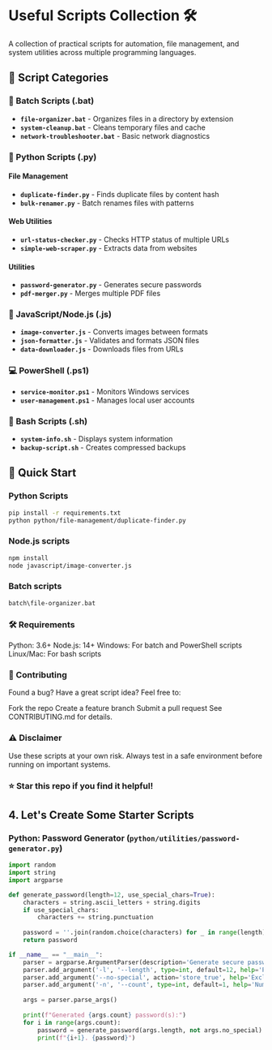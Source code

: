 # Useful Scripts Collection 🛠️

A collection of practical scripts for automation, file management, and system utilities across multiple programming languages.

## 📁 Script Categories

### 🦠 Batch Scripts (.bat)
- **`file-organizer.bat`** - Organizes files in a directory by extension
- **`system-cleanup.bat`** - Cleans temporary files and cache
- **`network-troubleshooter.bat`** - Basic network diagnostics

### 🐍 Python Scripts (.py)
#### File Management
- **`duplicate-finder.py`** - Finds duplicate files by content hash
- **`bulk-renamer.py`** - Batch renames files with patterns

#### Web Utilities
- **`url-status-checker.py`** - Checks HTTP status of multiple URLs
- **`simple-web-scraper.py`** - Extracts data from websites

#### Utilities
- **`password-generator.py`** - Generates secure passwords
- **`pdf-merger.py`** - Merges multiple PDF files

### 📜 JavaScript/Node.js (.js)
- **`image-converter.js`** - Converts images between formats
- **`json-formatter.js`** - Validates and formats JSON files
- **`data-downloader.js`** - Downloads files from URLs

### 💻 PowerShell (.ps1)
- **`service-monitor.ps1`** - Monitors Windows services
- **`user-management.ps1`** - Manages local user accounts

### 🐚 Bash Scripts (.sh)
- **`system-info.sh`** - Displays system information
- **`backup-script.sh`** - Creates compressed backups

## 🚀 Quick Start

### Python Scripts
```bash
pip install -r requirements.txt
python python/file-management/duplicate-finder.py
```
### Node.js scripts
```bash
npm install
node javascript/image-converter.js
```
### Batch scripts
```bash
batch\file-organizer.bat
```

### 🛠️ Requirements

Python: 3.6+
Node.js: 14+
Windows: For batch and PowerShell scripts
Linux/Mac: For bash scripts

### 🤝 Contributing

Found a bug? Have a great script idea? Feel free to:

Fork the repo
Create a feature branch
Submit a pull request
See CONTRIBUTING.md for details.

### ⚠️ Disclaimer

Use these scripts at your own risk. Always test in a safe environment before running on important systems.

### ⭐ Star this repo if you find it helpful!


## 4. Let's Create Some Starter Scripts

### **Python: Password Generator** (`python/utilities/password-generator.py`)
```python
import random
import string
import argparse

def generate_password(length=12, use_special_chars=True):
    characters = string.ascii_letters + string.digits
    if use_special_chars:
        characters += string.punctuation
    
    password = ''.join(random.choice(characters) for _ in range(length))
    return password

if __name__ == "__main__":
    parser = argparse.ArgumentParser(description='Generate secure passwords')
    parser.add_argument('-l', '--length', type=int, default=12, help='Password length')
    parser.add_argument('--no-special', action='store_true', help='Exclude special characters')
    parser.add_argument('-n', '--count', type=int, default=1, help='Number of passwords to generate')
    
    args = parser.parse_args()
    
    print(f"Generated {args.count} password(s):")
    for i in range(args.count):
        password = generate_password(args.length, not args.no_special)
        print(f"{i+1}. {password}")
```
